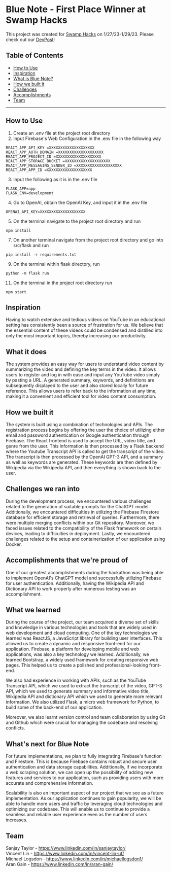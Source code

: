 #  Blue Note - First Place Winner at Swamp Hacks

This project was created for [Swamp Hacks](https://2023.swamphacks.com/) on 1/27/23-1/29/23. Please check out our [DevPost](https://devpost.com/software/blue-note-1m70e3?ref_content=my-projects-tab&ref_feature=my_projects)!

## Table of Contents
- [How to Use](#how-to-use)
- [Inspiration](#inspiration)
- [What is Blue Note?](#what-is-bluenote)
- [How we built it](#how-we-built-it)
- [Challenges](#challenges)
- [Accomplishments](#accomplishments)
- [Team](#team)

---
## How to Use
  1) Create an .env file at the project root directory
  2) Input Firebase's Web Configuration in the .env file in the following way
  ```
REACT_APP_API_KEY =XXXXXXXXXXXXXXXXXXXX
REACT_APP_AUTH_DOMAIN =XXXXXXXXXXXXXXXXXXXX
REACT_APP_PROJECT_ID =XXXXXXXXXXXXXXXXXXXX
REACT_APP_STORAGE_BUCKET =XXXXXXXXXXXXXXXXXXXX
REACT_APP_MESSAGING_SENDER_ID =XXXXXXXXXXXXXXXXXXXX
REACT_APP_APP_ID =XXXXXXXXXXXXXXXXXXXX
  ```
  3) Input the following as it is in the .env file
  ```
FLASK_APP=app
FLASK_ENV=development
  ```
  4) Go to OpenAI, obtain the OpenAI Key, and input it in the .env file 
  ```
OPENAI_API_KEY=XXXXXXXXXXXXXXXXXXXX
  ```
  5) On the terminal navigate to the project root directory and run 
  ```
npm install
  ```
  7) On another terminal navigate from the project root directory and go into src/flask and run 
  ```
pip install -r requirements.txt
  ```
  9) On the terminal within flask directory, run 
  ```
python -m flask run
  ```
  11) On the terminal in the project root directory run 
  ```
npm start
  ```
      
## Inspiration
Having to watch extensive and tedious videos on YouTube in an educational setting has consistently been a source of frustration for us. We believe that the essential content of these videos could be condensed and distilled into only the most important topics, thereby increasing our productivity.

## What it does
The system provides an easy way for users to understand video content by summarizing the video and defining the key terms in the video. It allows users to register and log in with ease and input any YouTube video simply by pasting a URL. A generated summary, keywords, and definitions are subsequently displayed to the user and also stored locally for future reference. This allows users to refer back to the information at any time, making it a convenient and efficient tool for video content consumption. 

## How we built it
The system is built using a combination of technologies and APIs. The registration process begins by offering the user the choice of utilizing either email and password authentication or Google authentication through Firebase. The React frontend is used to accept the URL, video title, and genre from the user. This information is then processed by a Flask backend where the Youtube Transcript API is called to get the transcript of the video. The transcript is then processed by the OpenAI GPT-3 API, and a summary as well as keywords are generated. These keywords are then defined by Wikipedia via the Wikipedia API, and then everything is shown back to the user.

## Challenges we ran into
During the development process, we encountered various challenges related to the generation of suitable prompts for the ChatGPT model. Additionally, we encountered difficulties in utilizing the Firebase Firestore database for efficient storage and retrieval of queries. Furthermore, there were multiple merging conflicts within our Git repository. Moreover, we faced issues related to the compatibility of the Flask framework on certain devices, leading to difficulties in deployment. Lastly, we encountered challenges related to the setup and containerization of our application using Docker.

## Accomplishments that we're proud of
One of our greatest accomplishments during the hackathon was being able to implement OpenAI's ChatGPT model and successfully utilizing Firebase for user authentication. Additionally, having the Wikipedia API and Dictionary API to work properly after numerous testing was an accomplishment.

## What we learned
During the course of the project, our team acquired a diverse set of skills and knowledge in various technologies and tools that are widely used in web development and cloud computing. One of the key technologies we learned was ReactJS, a JavaScript library for building user interfaces. This allowed us to create a dynamic and responsive front-end for our application. Firebase, a platform for developing mobile and web applications, was also a key technology we learned. Additionally, we learned Bootstrap, a widely used framework for creating responsive web pages. This helped us to create a polished and professional-looking front-end.

We also had experience in working with APIs, such as the YouTube Transcript API, which we used to extract the transcript of the video, GPT-3 API, which we used to generate summary and informative video title, Wikipedia API and dictionary API which we used to generate more relevant information. We also utilized Flask, a micro web framework for Python, to build some of the back-end of our application.

Moreover, we also learnt version control and team collaboration by using Git and Github which were crucial for managing the codebase and resolving conflicts. 

## What's next for Blue Note
For future implementations, we plan to fully integrating Firebase's function and Firestore. This is because Firebase contains robust and secure user authentication and data storage capabilities. Additionally, if we incorporate a web scraping solution, we can open up the possibility of adding new features and services to our application, such as providing users with more accurate and comprehensive information.

Scalability is also an important aspect of our project that we see as a future implementation. As our application continues to gain popularity, we will be able to handle more users and traffic by leveraging cloud technologies and optimizing our codebase. This will enable us to continue to provide a seamless and reliable user experience even as the number of users increases.

## Team
Sanjay Taylor - https://www.linkedin.com/in/sanjaytaylor/  
Vincent Lin - https://www.linkedin.com/in/vincent-lin-uf/  
Michael Logsdon - https://www.linkedin.com/in/michaellogsdon1/  
Aran Gain - https://www.linkedin.com/in/aran-gain/
